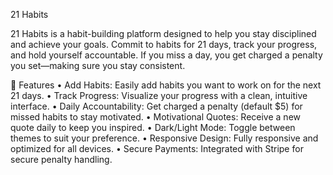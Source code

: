 21 Habits

21 Habits is a habit-building platform designed to help you stay disciplined and achieve your goals. Commit to habits for 21 days, track your progress, and hold yourself accountable. If you miss a day, you get charged a penalty you set—making sure you stay consistent.

🌟 Features
• Add Habits: Easily add habits you want to work on for the next 21 days.
• Track Progress: Visualize your progress with a clean, intuitive interface.
• Daily Accountability: Get charged a penalty (default $5) for missed habits to stay motivated.
• Motivational Quotes: Receive a new quote daily to keep you inspired.
• Dark/Light Mode: Toggle between themes to suit your preference.
• Responsive Design: Fully responsive and optimized for all devices.
• Secure Payments: Integrated with Stripe for secure penalty handling.
